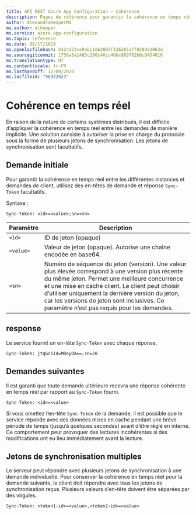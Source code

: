 ```yaml
---
title: API REST Azure App Configuration – Cohérence
description: Pages de référence pour garantir la cohérence en temps réel à l’aide de l’API REST Azure App Configuration
author: AlexandraKemperMS
ms.author: alkemper
ms.service: azure-app-configuration
ms.topic: reference
ms.date: 08/17/2020
ms.openlocfilehash: b324d23ce9abc1eb3893f316365aff828de2063d
ms.sourcegitcommit: 1756a8a1485c290c46cc40bc869702b8c8454016
ms.translationtype: HT
ms.contentlocale: fr-FR
ms.lasthandoff: 12/09/2020
ms.locfileid: "96932623"
---
```

# <a name="real-time-consistency"></a>Cohérence en temps réel

En raison de la nature de certains systèmes distribués, il est difficile d’appliquer la cohérence en temps réel entre les demandes de manière implicite. Une solution consiste à autoriser la prise en charge du protocole sous la forme de plusieurs jetons de synchronisation. Les jetons de synchronisation sont facultatifs.

## <a name="initial-request"></a>Demande initiale

Pour garantir la cohérence en temps réel entre les différentes instances et demandes de client, utilisez des en-têtes de demande et réponse `Sync-Token` facultatifs.

Syntaxe :

```http
Sync-Token: <id>=<value>;sn=<sn>
```

|Paramètre|Description|
|--|--|
| `<id>` | ID de jeton (opaque) |
| `<value>` | Valeur de jeton (opaque). Autorise une chaîne encodée en base64. |
| `<sn>` | Numéro de séquence du jeton (version). Une valeur plus élevée correspond à une version plus récente du même jeton. Permet une meilleure concurrence et une mise en cache client. Le client peut choisir d’utiliser uniquement la dernière version du jeton, car les versions de jeton sont inclusives. Ce paramètre n’est pas requis pour les demandes. |

## <a name="response"></a>response

Le service fournit un en-tête `Sync-Token` avec chaque réponse.

```http
Sync-Token: jtqGc1I4=MDoyOA==;sn=28
```

## <a name="subsequent-requests"></a>Demandes suivantes

Il est garanti que toute demande ultérieure recevra une réponse cohérente en temps réel par rapport au `Sync-Token` fourni.

```http
Sync-Token: <id>=<value>
```

Si vous omettez l’en-tête `Sync-Token` de la demande, il est possible que le service réponde avec des données mises en cache pendant une brève période de temps (jusqu’à quelques secondes) avant d’être réglé en interne. Ce comportement peut provoquer des lectures incohérentes si des modifications ont eu lieu immédiatement avant la lecture.

## <a name="multiple-sync-tokens"></a>Jetons de synchronisation multiples

Le serveur peut répondre avec plusieurs jetons de synchronisation à une demande individuelle. Pour conserver la cohérence en temps réel pour la demande suivante, le client doit répondre avec tous les jetons de synchronisation reçus. Plusieurs valeurs d’en-tête doivent être séparées par des virgules.

```http
Sync-Token: <token1-id>=<value>,<token2-id>=<value>
```
